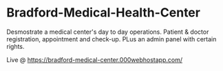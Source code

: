 # Bradford-Medical-Health-Center
Desmostrate a medical center's day to day operations. Patient &amp; doctor registration, appointment and check-up. PLus an admin panel with certain rights.

Live @ https://bradford-medical-center.000webhostapp.com/
